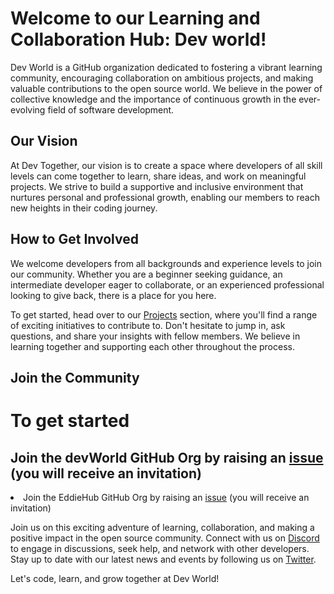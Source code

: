 # Welcome to our Learning and Collaboration Hub: Dev world!

Dev World is a GitHub organization dedicated to fostering a vibrant learning community, encouraging collaboration on ambitious projects, and making valuable contributions to the open source world. We believe in the power of collective knowledge and the importance of continuous growth in the ever-evolving field of software development.

## Our Vision

At Dev Together, our vision is to create a space where developers of all skill levels can come together to learn, share ideas, and work on meaningful projects. We strive to build a supportive and inclusive environment that nurtures personal and professional growth, enabling our members to reach new heights in their coding journey.

## How to Get Involved

We welcome developers from all backgrounds and experience levels to join our community. Whether you are a beginner seeking guidance, an intermediate developer eager to collaborate, or an experienced professional looking to give back, there is a place for you here. 

To get started, head over to our [Projects](link-to-projects) section, where you'll find a range of exciting initiatives to contribute to. Don't hesitate to jump in, ask questions, and share your insights with fellow members. We believe in learning together and supporting each other throughout the process.

## Join the Community
<h1>To get started</h1>
<h2>Join the devWorld GitHub Org by raising an <a href="https://github.com/D-e-v-world/issues/new?assignees=&amp;labels=invite+me+to+the+organisation&amp;template=issue_template.yml&title=Please+invite+me+to+the+GitHub+Community+Organization">issue</a> (you will receive an invitation)</h2>

<li>Join the EddieHub GitHub Org by raising an <a href="https://github.com/EddieHubCommunity/support/issues/new?assignees=&amp;labels=invite+me+to+the+organisation&amp;template=invitation.yml&title=Please+invite+me+to+the+GitHub+Community+Organization">issue</a> (you will receive an invitation)</li>

Join us on this exciting adventure of learning, collaboration, and making a positive impact in the open source community. Connect with us on [Discord](link-to-discord) to engage in discussions, seek help, and network with other developers. Stay up to date with our latest news and events by following us on [Twitter](link-to-twitter).

Let's code, learn, and grow together at Dev World!
